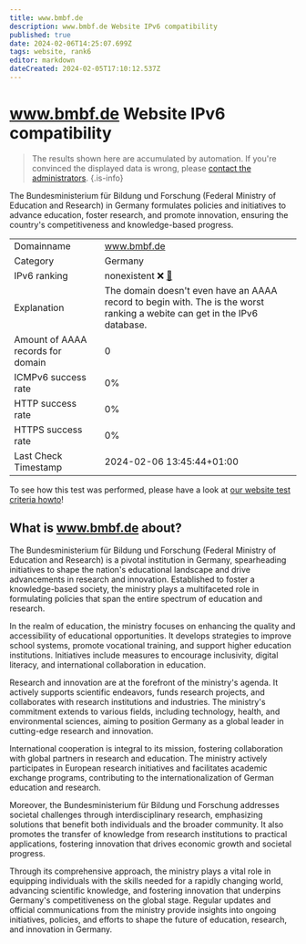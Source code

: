 ```yaml
---
title: www.bmbf.de
description: www.bmbf.de Website IPv6 compatibility
published: true
date: 2024-02-06T14:25:07.699Z
tags: website, rank6
editor: markdown
dateCreated: 2024-02-05T17:10:12.537Z
---
```


# www.bmbf.de Website IPv6 compatibility

> The results shown here are accumulated by automation. If you're convinced the displayed data is wrong, please [contact the administrators](/howto/chat). 
{.is-info}

The Bundesministerium für Bildung und Forschung (Federal Ministry of Education and Research) in Germany formulates policies and initiatives to advance education, foster research, and promote innovation, ensuring the country's competitiveness and knowledge-based progress.


|   |   |
| - | - |
| Domainname | www.bmbf.de
| Category | Germany |
| IPv6 ranking | nonexistent :x: [🔗](/howto/ranking) |
| Explanation | The domain doesn't even have an AAAA record to begin with. The is the worst ranking a webite can get in the IPv6 database. |
| Amount of AAAA records for domain | 0 |
| ICMPv6 success rate | 0%|
| HTTP success rate | 0% |
| HTTPS success rate | 0% |
| Last Check Timestamp | 2024-02-06 13:45:44+01:00 |

To see how this test was performed, please have a look at [our website test criteria howto](/howto/testcriteria/website)!


## What is www.bmbf.de about?
The Bundesministerium für Bildung und Forschung (Federal Ministry of Education and Research) is a pivotal institution in Germany, spearheading initiatives to shape the nation's educational landscape and drive advancements in research and innovation. Established to foster a knowledge-based society, the ministry plays a multifaceted role in formulating policies that span the entire spectrum of education and research.

In the realm of education, the ministry focuses on enhancing the quality and accessibility of educational opportunities. It develops strategies to improve school systems, promote vocational training, and support higher education institutions. Initiatives include measures to encourage inclusivity, digital literacy, and international collaboration in education.

Research and innovation are at the forefront of the ministry's agenda. It actively supports scientific endeavors, funds research projects, and collaborates with research institutions and industries. The ministry's commitment extends to various fields, including technology, health, and environmental sciences, aiming to position Germany as a global leader in cutting-edge research and innovation.

International cooperation is integral to its mission, fostering collaboration with global partners in research and education. The ministry actively participates in European research initiatives and facilitates academic exchange programs, contributing to the internationalization of German education and research.

Moreover, the Bundesministerium für Bildung und Forschung addresses societal challenges through interdisciplinary research, emphasizing solutions that benefit both individuals and the broader community. It also promotes the transfer of knowledge from research institutions to practical applications, fostering innovation that drives economic growth and societal progress.

Through its comprehensive approach, the ministry plays a vital role in equipping individuals with the skills needed for a rapidly changing world, advancing scientific knowledge, and fostering innovation that underpins Germany's competitiveness on the global stage. Regular updates and official communications from the ministry provide insights into ongoing initiatives, policies, and efforts to shape the future of education, research, and innovation in Germany.


